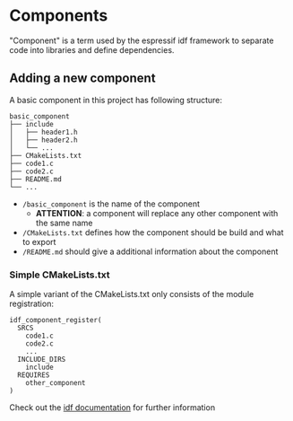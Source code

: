 # Components

"Component" is a term used by the espressif idf framework to separate code
into libraries and define dependencies.

## Adding a new component
A basic component in this project has following structure:
```
basic_component
├── include
│   ├── header1.h
│   ├── header2.h
│   └── ...
├── CMakeLists.txt
├── code1.c
├── code2.c
├── README.md
└── ...
```

- `/basic_component` is the name of the component
  - **ATTENTION**: a component will replace any other component with the same name
- `/CMakeLists.txt` defines how the component should be build and what to export
- `/README.md` should give a additional information about the component

### Simple CMakeLists.txt
A simple variant of the CMakeLists.txt only consists of the module registration:
```
idf_component_register(
  SRCS
    code1.c
    code2.c
    ...
  INCLUDE_DIRS
    include
  REQUIRES
    other_component
)
```

Check out the
[idf documentation](https://docs.espressif.com/projects/esp-idf/en/latest/esp32/api-guides/build-system.html)
for further information